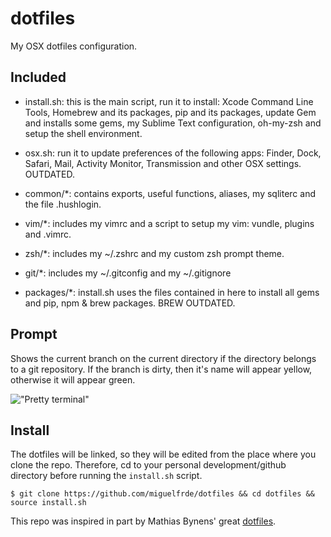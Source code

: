 dotfiles
========

My OSX dotfiles configuration.

Included
--------

- install.sh: this is the main script, run it to install: Xcode Command Line Tools, Homebrew and its packages, pip and its packages, update Gem and installs some gems, my Sublime Text configuration, oh-my-zsh and setup the shell environment.

- osx.sh: run it to update preferences of the following apps: Finder, Dock, Safari, Mail, Activity Monitor, Transmission and other OSX settings. OUTDATED.

- common/*: contains exports, useful functions, aliases, my sqliterc and the file .hushlogin.

- vim/*: includes my vimrc and a script to setup my vim: vundle, plugins and .vimrc.

- zsh/*: includes my ~/.zshrc and my custom zsh prompt theme.

- git/*: includes my ~/.gitconfig and my ~/.gitignore

- packages/*: install.sh uses the files contained in here to install all gems and pip, npm & brew packages. BREW OUTDATED.


Prompt
------

Shows the current branch on the current directory if the directory belongs to a git repository. If the branch is dirty, then it's name will appear yellow, otherwise it will appear green.

!["Pretty terminal"](https://dl.dropboxusercontent.com/u/17055504/prompt.png)

Install
-------

The dotfiles will be linked, so they will be edited from the place where you clone the repo. Therefore, cd to your personal development/github directory before running the `install.sh` script.

```
$ git clone https://github.com/miguelfrde/dotfiles && cd dotfiles && source install.sh
```

This repo was inspired in part by Mathias Bynens' great [dotfiles](https://github.com/mathiasbynens/dotfiles).
